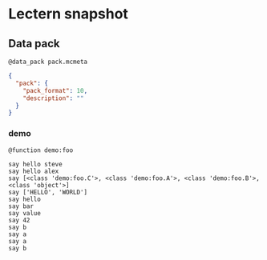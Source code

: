 # Lectern snapshot

## Data pack

`@data_pack pack.mcmeta`

```json
{
  "pack": {
    "pack_format": 10,
    "description": ""
  }
}
```

### demo

`@function demo:foo`

```mcfunction
say hello steve
say hello alex
say [<class 'demo:foo.C'>, <class 'demo:foo.A'>, <class 'demo:foo.B'>, <class 'object'>]
say ['HELLO', 'WORLD']
say hello
say bar
say value
say 42
say b
say a
say a
say b
```
